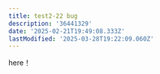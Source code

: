 ```yaml
---
title: test2-22 bug
description: '36441329'
date: '2025-02-21T19:49:08.333Z'
lastModified: '2025-03-28T19:22:09.060Z'
---
```

here！
